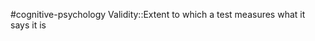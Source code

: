 #cognitive-psychology 
Validity::Extent to which a test measures what it says it is
<!--SR:!2024-04-14,5,230-->